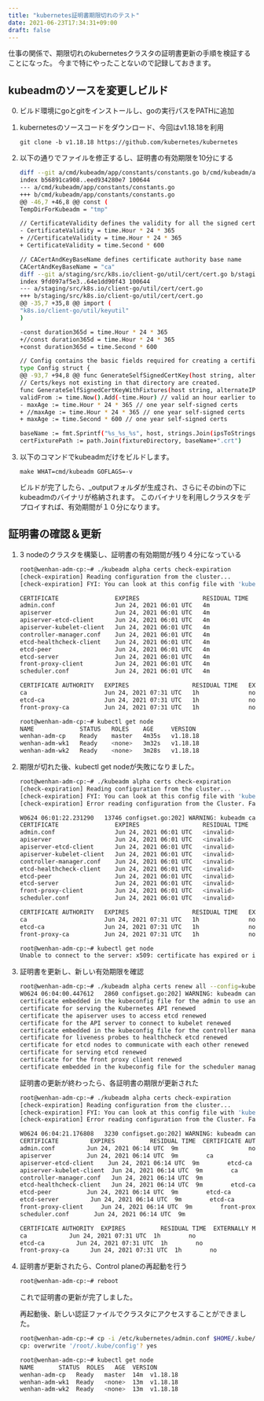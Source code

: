 ```yaml
---
title: "kubernetes証明書期限切れのテスト"
date: 2021-06-23T17:34:31+09:00
draft: false
---
```


仕事の関係で、期限切れのkubernetesクラスタの証明書更新の手順を検証することになった。
今まで特にやったことないので記録しておきます。

## kubeadmのソースを変更しビルド

0. ビルド環境にgoとgitをインストールし、goの実行パスをPATHに追加

1. kubernetesのソースコードをダウンロード、今回はv1.18.18を利用

   ```git clone -b v1.18.18 https://github.com/kubernetes/kubernetes```

2. 以下の通りでファイルを修正するし、証明書の有効期限を10分にする

   ```sh
   diff --git a/cmd/kubeadm/app/constants/constants.go b/cmd/kubeadm/app/constants/constants.go
   index b56891ca908..eed934280e7 100644
   --- a/cmd/kubeadm/app/constants/constants.go
   +++ b/cmd/kubeadm/app/constants/constants.go
   @@ -46,7 +46,8 @@ const (
   TempDirForKubeadm = "tmp"
   
   // CertificateValidity defines the validity for all the signed certificates generated by kubeadm
   - CertificateValidity = time.Hour * 24 * 365
   + //CertificateValidity = time.Hour * 24 * 365
   + CertificateValidity = time.Second * 600
   
   // CACertAndKeyBaseName defines certificate authority base name
   CACertAndKeyBaseName = "ca"
   diff --git a/staging/src/k8s.io/client-go/util/cert/cert.go b/staging/src/k8s.io/client-go/util/cert/cert.go
   index 9fd097af5e3..64e1dd90f43 100644
   --- a/staging/src/k8s.io/client-go/util/cert/cert.go
   +++ b/staging/src/k8s.io/client-go/util/cert/cert.go
   @@ -35,7 +35,8 @@ import (
   "k8s.io/client-go/util/keyutil"
   )
   
   -const duration365d = time.Hour * 24 * 365
   +//const duration365d = time.Hour * 24 * 365
   +const duration365d = time.Second * 600
   
   // Config contains the basic fields required for creating a certificate
   type Config struct {
   @@ -93,7 +94,8 @@ func GenerateSelfSignedCertKey(host string, alternateIPs []net.IP, alternateDNS
   // Certs/keys not existing in that directory are created.
   func GenerateSelfSignedCertKeyWithFixtures(host string, alternateIPs []net.IP, alternateDNS []string, fixtureDirectory string) ([]byte, []byte, error) {
   validFrom := time.Now().Add(-time.Hour) // valid an hour earlier to avoid flakes due to clock skew
   - maxAge := time.Hour * 24 * 365 // one year self-signed certs
   + //maxAge := time.Hour * 24 * 365 // one year self-signed certs
   + maxAge := time.Second * 600 // one year self-signed certs
   
   baseName := fmt.Sprintf("%s_%s_%s", host, strings.Join(ipsToStrings(alternateIPs), "-"), strings.Join(alternateDNS, "-"))
   certFixturePath := path.Join(fixtureDirectory, baseName+".crt")
   ```

3. 以下のコマンドでkubeadmだけをビルドします。

   ```make WHAT=cmd/kubeadm GOFLAGS=-v```

   ビルドが完了したら、_outputフォルダが生成され、さらにそのbinの下にkubeadmのバイナリが格納されます。
   このバイナリを利用しクラスタをデプロイすれば、有効期間が１０分になります。

## 証明書の確認＆更新

1. 3 nodeのクラスタを構築し、証明書の有効期間が残り４分になっている

   ````bash
   root@wenhan-adm-cp:~# ./kubeadm alpha certs check-expiration
   [check-expiration] Reading configuration from the cluster...
   [check-expiration] FYI: You can look at this config file with 'kubectl -n kube-system get cm kubeadm-config -oyaml'
   
   CERTIFICATE                EXPIRES                  RESIDUAL TIME   CERTIFICATE AUTHORITY   EXTERNALLY MANAGED
   admin.conf                 Jun 24, 2021 06:01 UTC   4m                                      no
   apiserver                  Jun 24, 2021 06:01 UTC   4m              ca                      no
   apiserver-etcd-client      Jun 24, 2021 06:01 UTC   4m              etcd-ca                 no
   apiserver-kubelet-client   Jun 24, 2021 06:01 UTC   4m              ca                      no
   controller-manager.conf    Jun 24, 2021 06:01 UTC   4m                                      no
   etcd-healthcheck-client    Jun 24, 2021 06:01 UTC   4m              etcd-ca                 no
   etcd-peer                  Jun 24, 2021 06:01 UTC   4m              etcd-ca                 no
   etcd-server                Jun 24, 2021 06:01 UTC   4m              etcd-ca                 no
   front-proxy-client         Jun 24, 2021 06:01 UTC   4m              front-proxy-ca          no
   scheduler.conf             Jun 24, 2021 06:01 UTC   4m                                      no
   
   CERTIFICATE AUTHORITY   EXPIRES                  RESIDUAL TIME   EXTERNALLY MANAGED
   ca                      Jun 24, 2021 07:31 UTC   1h              no
   etcd-ca                 Jun 24, 2021 07:31 UTC   1h              no
   front-proxy-ca          Jun 24, 2021 07:31 UTC   1h              no
   
   root@wenhan-adm-cp:~# kubectl get node
   NAME             STATUS   ROLES    AGE     VERSION
   wenhan-adm-cp    Ready    master   4m35s   v1.18.18
   wenhan-adm-wk1   Ready    <none>   3m32s   v1.18.18
   wenhan-adm-wk2   Ready    <none>   3m28s   v1.18.18
   ````

2. 期限が切れた後、kubectl get nodeが失敗になりました。

   ```bash
   root@wenhan-adm-cp:~# ./kubeadm alpha certs check-expiration
   [check-expiration] Reading configuration from the cluster...
   [check-expiration] FYI: You can look at this config file with 'kubectl -n kube-system get cm kubeadm-config -oyaml'
   [check-expiration] Error reading configuration from the Cluster. Falling back to default configuration
   
   W0624 06:01:22.231290   13746 configset.go:202] WARNING: kubeadm cannot validate component configs for API groups [kubelet.config.k8s.io kubeproxy.config.k8s.io]
   CERTIFICATE                EXPIRES                  RESIDUAL TIME   CERTIFICATE AUTHORITY   EXTERNALLY MANAGED
   admin.conf                 Jun 24, 2021 06:01 UTC   <invalid>                               no
   apiserver                  Jun 24, 2021 06:01 UTC   <invalid>       ca                      no
   apiserver-etcd-client      Jun 24, 2021 06:01 UTC   <invalid>       etcd-ca                 no
   apiserver-kubelet-client   Jun 24, 2021 06:01 UTC   <invalid>       ca                      no
   controller-manager.conf    Jun 24, 2021 06:01 UTC   <invalid>                               no
   etcd-healthcheck-client    Jun 24, 2021 06:01 UTC   <invalid>       etcd-ca                 no
   etcd-peer                  Jun 24, 2021 06:01 UTC   <invalid>       etcd-ca                 no
   etcd-server                Jun 24, 2021 06:01 UTC   <invalid>       etcd-ca                 no
   front-proxy-client         Jun 24, 2021 06:01 UTC   <invalid>       front-proxy-ca          no
   scheduler.conf             Jun 24, 2021 06:01 UTC   <invalid>                               no
   
   CERTIFICATE AUTHORITY   EXPIRES                  RESIDUAL TIME   EXTERNALLY MANAGED
   ca                      Jun 24, 2021 07:31 UTC   1h              no
   etcd-ca                 Jun 24, 2021 07:31 UTC   1h              no
   front-proxy-ca          Jun 24, 2021 07:31 UTC   1h              no
   
   root@wenhan-adm-cp:~# kubectl get node
   Unable to connect to the server: x509: certificate has expired or is not yet valid
   ```

3. 証明書を更新し、新しい有効期限を確認

   ```bash
   root@wenhan-adm-cp:~# ./kubeadm alpha certs renew all --config=kubeadm.yaml
   W0624 06:04:00.447612   2860 configset.go:202] WARNING: kubeadm cannot validate component configs for API groups [kubelet.config.k8s.io kubeproxy.config.k8s.io]
   certificate embedded in the kubeconfig file for the admin to use and for kubeadm itself renewed
   certificate for serving the Kubernetes API renewed
   certificate the apiserver uses to access etcd renewed
   certificate for the API server to connect to kubelet renewed
   certificate embedded in the kubeconfig file for the controller manager to use renewed
   certificate for liveness probes to healthcheck etcd renewed
   certificate for etcd nodes to communicate with each other renewed
   certificate for serving etcd renewed
   certificate for the front proxy client renewed
   certificate embedded in the kubeconfig file for the scheduler manager to use renewed
   ```

   証明書の更新が終わったら、各証明書の期限が更新された

   ```bash
   root@wenhan-adm-cp:~# ./kubeadm alpha certs check-expiration
   [check-expiration] Reading configuration from the cluster...
   [check-expiration] FYI: You can look at this config file with 'kubectl -n kube-system get cm kubeadm-config -oyaml'
   [check-expiration] Error reading configuration from the Cluster. Falling back to default configuration
   
   W0624 06:04:21.176808   3230 configset.go:202] WARNING: kubeadm cannot validate component configs for API groups [kubelet.config.k8s.io kubeproxy.config.k8s.io]
   CERTIFICATE         EXPIRES          RESIDUAL TIME  CERTIFICATE AUTHORITY  EXTERNALLY MANAGED
   admin.conf         Jun 24, 2021 06:14 UTC  9m                    no
   apiserver          Jun 24, 2021 06:14 UTC  9m        ca            no
   apiserver-etcd-client    Jun 24, 2021 06:14 UTC  9m        etcd-ca         no
   apiserver-kubelet-client  Jun 24, 2021 06:14 UTC  9m        ca            no
   controller-manager.conf   Jun 24, 2021 06:14 UTC  9m                    no
   etcd-healthcheck-client   Jun 24, 2021 06:14 UTC  9m        etcd-ca         no
   etcd-peer          Jun 24, 2021 06:14 UTC  9m        etcd-ca         no
   etcd-server         Jun 24, 2021 06:14 UTC  9m        etcd-ca         no
   front-proxy-client     Jun 24, 2021 06:14 UTC  9m        front-proxy-ca      no
   scheduler.conf       Jun 24, 2021 06:14 UTC  9m                    no
   
   CERTIFICATE AUTHORITY  EXPIRES          RESIDUAL TIME  EXTERNALLY MANAGED
   ca            Jun 24, 2021 07:31 UTC  1h        no
   etcd-ca         Jun 24, 2021 07:31 UTC  1h        no
   front-proxy-ca      Jun 24, 2021 07:31 UTC  1h        no
   ```

4. 証明書が更新されたら、Control planeの再起動を行う

   ```bash
   root@wenhan-adm-cp:~# reboot
   ```

   これで証明書の更新が完了しました。

   再起動後、新しい認証ファイルでクラスタにアクセスすることができました。

   ```bash
   root@wenhan-adm-cp:~# cp -i /etc/kubernetes/admin.conf $HOME/.kube/config
   cp: overwrite '/root/.kube/config'? yes
   
   root@wenhan-adm-cp:~# kubectl get node
   NAME       STATUS  ROLES   AGE  VERSION
   wenhan-adm-cp   Ready   master  14m  v1.18.18
   wenhan-adm-wk1  Ready   <none>  13m  v1.18.18
   wenhan-adm-wk2  Ready   <none>  13m  v1.18.18
   ```
